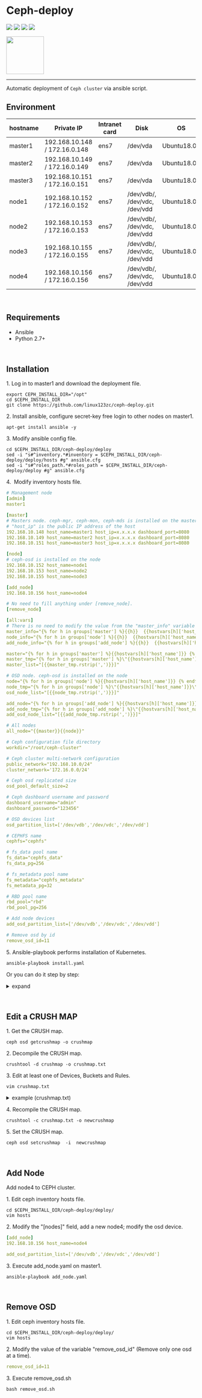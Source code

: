 Ceph-deploy
===
 [![](https://img.shields.io/badge/platform-linux--64-lightgrey)](https://img.shields.io/badge/platform-linux--64-lightgrey)
 [![](https://img.shields.io/badge/code%20size-208%20Kb-blue)](https://img.shields.io/badge/code%20size-208%20Kb-blue)
 [![](https://img.shields.io/badge/docs-latest-brightgreen.svg)](https://img.shields.io/badge/docs-latest-brightgreen.svg)
 [![](https://img.shields.io/badge/license-MIT-green)](https://img.shields.io/badge/license-MIT-green)
 
<img src="https://www.cloudclusters.io/img/cloudclusters-logo.png" width="100">  

----   

Automatic deployment of `Ceph cluster` via ansible script. 
&nbsp;

## Environment

| hostname |Private IP |Intranet card |Disk |OS |
| ------ | ------ |--- |------ |------ |
| master1 | 192.168.10.148 / 172.16.0.148 |ens7 |/dev/vda |Ubuntu18.04 |
| master2 | 192.168.10.149 / 172.16.0.149 |ens7 |/dev/vda |Ubuntu18.04 |
| master3 | 192.168.10.151 / 172.16.0.151 |ens7 |/dev/vda |Ubuntu18.04 |
| node1 | 192.168.10.152 / 172.16.0.152 |ens7 | /dev/vdb/, /dev/vdc, /dev/vdd |Ubuntu18.04 |
| node2 | 192.168.10.153 / 172.16.0.153 |ens7 |/dev/vdb/, /dev/vdc, /dev/vdd |Ubuntu18.04 |
| node3 | 192.168.10.155 / 172.16.0.155 |ens7 |/dev/vdb/, /dev/vdc, /dev/vdd |Ubuntu18.04 |
| node4 | 192.168.10.156 / 172.16.0.156 |ens7 |/dev/vdb/, /dev/vdc, /dev/vdd |Ubuntu18.04 |

&nbsp;
## Requirements

- Ansible
- Python 2.7+

&nbsp;

## Installation

1.&nbsp;Log in to master1 and download the deployment file.
```shell
export CEPH_INSTALL_DIR="/opt"
cd $CEPH_INSTALL_DIR
git clone https://github.com/linux123zc/ceph-deploy.git
```
2.&nbsp;Install ansible, configure secret-key free login to other nodes on master1.
```shell
apt-get install ansible -y
```

3.&nbsp;Modify ansible config file.
```shell
cd $CEPH_INSTALL_DIR/ceph-deploy/deploy
sed -i "s#^inventory.*#inventory = $CEPH_INSTALL_DIR/ceph-deploy/deploy/hosts #g" ansible.cfg
sed -i "s#^roles_path.*#roles_path = $CEPH_INSTALL_DIR/ceph-deploy/deploy #g" ansible.cfg
```
4.&nbsp; Modify inventory hosts file.
```yaml
# Management node
[admin]
master1

[master]
# Masters node. ceph-mgr, ceph-mon, ceph-mds is installed on the master node
# "host_ip" is the public IP address of the host
192.168.10.148 host_name=master1 host_ip=x.x.x.x dashboard_port=8080
192.168.10.149 host_name=master2 host_ip=x.x.x.x dashboard_port=8080
192.168.10.151 host_name=master3 host_ip=x.x.x.x dashboard_port=8080

[node]
# ceph-osd is installed on the node
192.168.10.152 host_name=node1 
192.168.10.153 host_name=node2
192.168.10.155 host_name=node3

[add_node]
192.168.10.156 host_name=node4

# No need to fill anything under [remove_node].
[remove_node]

[all:vars]
# There is no need to modify the value from the "master_info" variable to the "all_node" variable
master_info="{% for h in groups['master'] %}{{h}}  {{hostvars[h]['host_name']}}\n{% endfor %}"
node_info="{% for h in groups['node'] %}{{h}}  {{hostvars[h]['host_name']}}\n{% endfor %}"
add_node_info="{% for h in groups['add_node'] %}{{h}}  {{hostvars[h]['host_name']}}\n{% endfor %}"

master="{% for h in groups['master'] %}{{hostvars[h]['host_name']}} {% endfor %}"
master_tmp="{% for h in groups['master'] %}\"{{hostvars[h]['host_name']}}\",{% endfor %}"
master_list="[{{master_tmp.rstrip(',')}}]"

# OSD node. ceph-osd is installed on the node
node="{% for h in groups['node'] %}{{hostvars[h]['host_name']}} {% endfor %}"
node_tmp="{% for h in groups['node'] %}\"{{hostvars[h]['host_name']}}\",{% endfor %}"
osd_node_list="[{{node_tmp.rstrip(',')}}]"

add_node="{% for h in groups['add_node'] %}{{hostvars[h]['host_name']}} {% endfor %}"
add_node_tmp="{% for h in groups['add_node'] %}\"{{hostvars[h]['host_name']}}\",{% endfor %}"
add_osd_node_list="[{{add_node_tmp.rstrip(',')}}]"

# All nodes
all_node="{{master}}{{node}}"

# Ceph configuration file directory
workdir="/root/ceph-cluster"

# Ceph cluster multi-network configuration
public_network="192.168.10.0/24"
cluster_network='172.16.0.0/24'

# Ceph osd replicated size 
osd_pool_default_size=2

# Ceph dashboard username and password
dashboard_username="admin"
dashboard_password="123456"

# OSD devices list
osd_partition_list=['/dev/vdb','/dev/vdc','/dev/vdd']

# CEPHFS name
cephfs="cephfs"

# fs_data pool name
fs_data="cephfs_data"
fs_data_pg=256

# fs_metadata pool name
fs_metadata="cephfs_metadata"
fs_metadata_pg=32

# RBD pool name
rbd_pool="rbd"
rbd_pool_pg=256

# Add node devices
add_osd_partition_list=['/dev/vdb','/dev/vdc','/dev/vdd']

# Remove osd by id 
remove_osd_id=11
```

5.&nbsp;Ansible-playbook performs installation of Kubernetes.
```shell
ansible-playbook install.yaml
```
Or you can do it step by step:

<details>
<summary>expand</summary>
<pre><code>
ansible-playbook 01-initial-config.yaml
ansible-playbook 02-install-ceph.yaml
ansible-playbook 03-ceph-mon.yaml
ansible-playbook 04-ceph-mgr.yaml
ansible-playbook 05-ceph-dashboard.yaml
ansible-playbook 06-ceph-osd.yaml
ansible-playbook 07-ceph-mds.yaml
ansible-playbook 08-ceph-rbd.yaml
</code></pre>
</details>

&nbsp;


## Edit a CRUSH MAP

1.&nbsp;Get the CRUSH map.
```shell
ceph osd getcrushmap -o crushmap
```
2.&nbsp;Decompile the CRUSH map.
```shell
crushtool -d crushmap -o crushmap.txt
```
3.&nbsp;Edit at least one of Devices, Buckets and Rules.
```shell
vim crushmap.txt
```
<details>
<summary>example (crushmap.txt)</summary>
<pre><code>
# begin crush map
tunable choose_local_tries 0
tunable choose_local_fallback_tries 0
tunable choose_total_tries 50
tunable chooseleaf_descend_once 1
tunable chooseleaf_vary_r 1
tunable chooseleaf_stable 1
tunable straw_calc_version 1
tunable allowed_bucket_algs 54
&nbsp;
# devices
device 0 osd.0 class hdd
device 1 osd.1 class hdd
device 2 osd.2 class hdd
device 3 osd.3 class hdd
device 4 osd.4 class hdd
device 5 osd.5 class hdd
device 6 osd.6 class hdd
device 7 osd.7 class hdd
device 8 osd.8 class hdd
&nbsp;
# types
type 0 osd
type 1 host
type 2 chassis
type 3 rack
type 4 row
type 5 pdu
type 6 pod
type 7 room
type 8 datacenter
type 9 region
type 10 root
&nbsp;
# buckets
host node1 {
	id -3		# do not change unnecessarily
	id -4 class hdd		# do not change unnecessarily
	# weight 0.057
	alg straw2
	hash 0	# rjenkins1
	item osd.0 weight 0.019
	item osd.1 weight 0.019
	item osd.2 weight 0.019
}
host node2 {
	id -5		# do not change unnecessarily
	id -6 class hdd		# do not change unnecessarily
	# weight 0.057
	alg straw2
	hash 0	# rjenkins1
	item osd.3 weight 0.019
	item osd.4 weight 0.019
	item osd.5 weight 0.019
}
host node3 {
	id -7		# do not change unnecessarily
	id -8 class hdd		# do not change unnecessarily
	# weight 0.057
	alg straw2
	hash 0	# rjenkins1
	item osd.6 weight 0.019
	item osd.7 weight 0.019
	item osd.8 weight 0.019
}
root default {
	id -1		# do not change unnecessarily
	id -2 class hdd		# do not change unnecessarily
	# weight 0.168
	alg straw2
	hash 0	# rjenkins1
	item node1 weight 0.056
	item node2 weight 0.056
	item node3 weight 0.056
}
host node1-ssd {
	id -9		# do not change unnecessarily
	id -21 class hdd		# do not change unnecessarily
	# weight 0.038
	alg straw2
	hash 0	# rjenkins1
	item osd.0 weight 0.019
	item osd.1 weight 0.019
}
host node2-ssd {
	id -10		# do not change unnecessarily
	id -22 class hdd		# do not change unnecessarily
	# weight 0.038
	alg straw2
	hash 0	# rjenkins1
	item osd.3 weight 0.019
	item osd.4 weight 0.019
}
host node3-ssd {
	id -11		# do not change unnecessarily
	id -23 class hdd		# do not change unnecessarily
	# weight 0.038
	alg straw2
	hash 0	# rjenkins1
	item osd.6 weight 0.019
	item osd.7 weight 0.019
}
root ssd {
	id -12		# do not change unnecessarily
	id -24 class hdd		# do not change unnecessarily
	# weight 0.111
	alg straw2
	hash 0	# rjenkins1
	item node1-ssd weight 0.037
	item node2-ssd weight 0.037
	item node3-ssd weight 0.037
}
host node1-hdd {
	id -13		# do not change unnecessarily
	id -17 class hdd		# do not change unnecessarily
	# weight 0.019
	alg straw2
	hash 0	# rjenkins1
	item osd.2 weight 0.019
}
host node2-hdd {
	id -14		# do not change unnecessarily
	id -18 class hdd		# do not change unnecessarily
	# weight 0.019
	alg straw2
	hash 0	# rjenkins1
	item osd.5 weight 0.019
}
host node3-hdd {
	id -15		# do not change unnecessarily
	id -19 class hdd		# do not change unnecessarily
	# weight 0.019
	alg straw2
	hash 0	# rjenkins1
	item osd.8 weight 0.019
}
root hdd {
	id -16		# do not change unnecessarily
	id -20 class hdd		# do not change unnecessarily
	# weight 0.057
	alg straw2
	hash 0	# rjenkins1
	item node1-hdd weight 0.019
	item node2-hdd weight 0.019
	item node3-hdd weight 0.019
}
&nbsp;
# rules
rule replicated_rule {
	id 0
	type replicated
	min_size 1
	max_size 10
	step take default
	step chooseleaf firstn 0 type host
	step emit
}
rule ssd_rule {
	id 1
	type replicated
	min_size 1
	max_size 10
	step take ssd
	step chooseleaf firstn 0 type host
	step emit
}
rule hdd_rule {
	id 2
	type replicated
	min_size 1
	max_size 10
	step take hdd
	step chooseleaf firstn 0 type host
	step emit
}
&nbsp;
# end crush map
</code></pre>
</details>

4.&nbsp;Recompile the CRUSH map.
```shell
crushtool -c crushmap.txt -o newcrushmap
```
5.&nbsp;Set the CRUSH map.
```shell
ceph osd setcrushmap  -i  newcrushmap
```
&nbsp;

## Add Node 

Add node4 to CEPH cluster.

1.&nbsp;Edit ceph inventory hosts file. 
```shell
cd $CEPH_INSTALL_DIR/ceph-deploy/deploy/
vim hosts
```

2.&nbsp;Modify the "[nodes]" field, add a new node4; modify the osd device.
```yaml
[add_node]
192.168.10.156 host_name=node4

add_osd_partition_list=['/dev/vdb','/dev/vdc','/dev/vdd']
```

3.&nbsp;Execute add_node.yaml on master1.
```shell
ansible-playbook add_node.yaml
```

&nbsp;


## Remove OSD  
	
1.&nbsp;Edit ceph inventory hosts file. 
```shell
cd $CEPH_INSTALL_DIR/ceph-deploy/deploy/
vim hosts
```

2.&nbsp;Modify the value of the variable "remove_osd_id" (Remove only one osd at a time).
```yaml
remove_osd_id=11
```
3.&nbsp;Execute remove_osd.sh
```shell
bash remove_osd.sh
```
	
